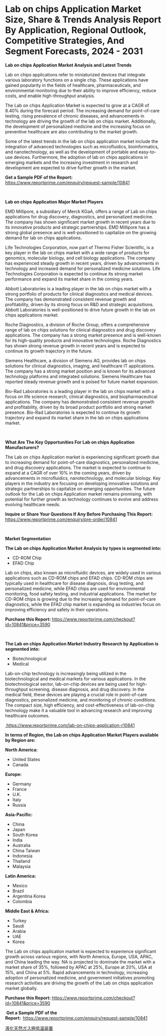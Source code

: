 <p><h1>Lab on chips Application Market Size, Share & Trends Analysis Report By Application, Regional Outlook, Competitive Strategies, And Segment Forecasts, 2024 - 2031</h1></p><p><strong>Lab on chips Application Market Analysis and Latest Trends</strong></p>
<p><p>Lab on chips applications refer to miniaturized devices that integrate various laboratory functions on a single chip. These applications have gained popularity in the fields of healthcare, pharmaceuticals, and environmental monitoring due to their ability to improve efficiency, reduce costs, and enable high-throughput analysis.</p><p>The Lab on chips Application Market is expected to grow at a CAGR of 8.40% during the forecast period. The increasing demand for point-of-care testing, rising prevalence of chronic diseases, and advancements in technology are driving the growth of the lab on chips market. Additionally, the development of personalized medicine and the increasing focus on preventive healthcare are also contributing to the market growth.</p><p>Some of the latest trends in the lab on chips application market include the integration of advanced technologies such as microfluidics, bioinformatics, and nanotechnology, as well as the development of portable and easy-to-use devices. Furthermore, the adoption of lab on chips applications in emerging markets and the increasing investment in research and development are expected to drive further growth in the market.</p></p>
<p><strong>Get a Sample PDF of the Report:&nbsp;</strong> <a href="https://www.reportprime.com/enquiry/request-sample/10841">https://www.reportprime.com/enquiry/request-sample/10841</a></p>
<p>&nbsp;</p>
<p><strong>Lab on chips Application Major Market Players</strong></p>
<p><p>EMD Millipore, a subsidiary of Merck KGaA, offers a range of Lab on chips applications for drug discovery, diagnostics, and personalized medicine. The company has shown significant market growth in recent years due to its innovative products and strategic partnerships. EMD Millipore has a strong global presence and is well-positioned to capitalize on the growing demand for lab on chips applications.</p><p>Life Technologies Corporation, now part of Thermo Fisher Scientific, is a key player in the lab on chips market with a wide range of products for genomics, molecular biology, and cell biology applications. The company has experienced steady growth in recent years, driven by advancements in technology and increased demand for personalized medicine solutions. Life Technologies Corporation is expected to continue its strong market performance and expand its market share in the coming years.</p><p>Abbott Laboratories is a leading player in the lab on chips market with a strong portfolio of products for clinical diagnostics and medical devices. The company has demonstrated consistent revenue growth and profitability, driven by its strong focus on R&D and strategic acquisitions. Abbott Laboratories is well-positioned to drive future growth in the lab on chips applications market.</p><p>Roche Diagnostics, a division of Roche Group, offers a comprehensive range of lab on chips solutions for clinical diagnostics and drug discovery applications. The company has a strong market presence and is well-known for its high-quality products and innovative technologies. Roche Diagnostics has shown strong revenue growth in recent years and is expected to continue its growth trajectory in the future.</p><p>Siemens Healthcare, a division of Siemens AG, provides lab on chips solutions for clinical diagnostics, imaging, and healthcare IT applications. The company has a strong market position and is known for its advanced technology platforms and integrated solutions. Siemens Healthcare has reported steady revenue growth and is poised for future market expansion.</p><p>Bio-Rad Laboratories is a leading player in the lab on chips market with a focus on life science research, clinical diagnostics, and biopharmaceutical applications. The company has demonstrated consistent revenue growth and profitability, driven by its broad product portfolio and strong market presence. Bio-Rad Laboratories is expected to continue its growth trajectory and expand its market share in the lab on chips applications market.</p></p>
<p>&nbsp;</p>
<p><strong>What Are The Key Opportunities For Lab on chips Application Manufacturers?</strong></p>
<p><p>The Lab on chips Application market is experiencing significant growth due to increasing demand for point-of-care diagnostics, personalized medicine, and drug discovery applications. The market is expected to continue to expand at a CAGR of over 10% in the coming years, driven by advancements in microfluidics, nanotechnology, and molecular biology. Key players in the industry are focusing on developing innovative solutions and strategic partnerships to capitalize on emerging opportunities. The future outlook for the Lab on chips Application market remains promising, with potential for further growth as technology continues to evolve and address evolving healthcare needs.</p></p>
<p><strong>Inquire or Share Your Questions If Any Before Purchasing This Report:</strong> <a href="https://www.reportprime.com/enquiry/pre-order/10841">https://www.reportprime.com/enquiry/pre-order/10841</a></p>
<p>&nbsp;</p>
<p><strong>Market Segmentation</strong></p>
<p><strong>The Lab on chips Application Market Analysis by types is segmented into:</strong></p>
<p><ul><li>CD-ROM Chip</li><li>EFAD Chip</li></ul></p>
<p><p>Lab on chips, also known as microfluidic devices, are widely used in various applications such as CD-ROM chips and EFAD chips. CD-ROM chips are typically used in healthcare for disease diagnosis, drug testing, and personalized medicine, while EFAD chips are used for environmental monitoring, food safety testing, and industrial applications. The market for CD-ROM chips is growing due to the increasing demand for point-of-care diagnostics, while the EFAD chip market is expanding as industries focus on improving efficiency and safety in their operations.</p></p>
<p><strong>Purchase this Report:&nbsp;</strong><a href="https://www.reportprime.com/checkout?id=10841&price=3590">https://www.reportprime.com/checkout?id=10841&price=3590</a></p>
<p>&nbsp;</p>
<p><strong>The Lab on chips Application Market Industry Research by Application is segmented into:</strong></p>
<p><ul><li>Biotechnological</li><li>Medical</li></ul></p>
<p><p>Lab-on-chip technology is increasingly being utilized in the biotechnological and medical markets for various applications. In the biotechnological sector, lab-on-chip devices are being used for high-throughput screening, disease diagnosis, and drug discovery. In the medical field, these devices are playing a crucial role in point-of-care diagnostics, personalized medicine, and monitoring of chronic conditions. The compact size, high efficiency, and cost-effectiveness of lab-on-chip technology make it a valuable tool in advancing research and improving healthcare outcomes.</p></p>
<p><a href="https://www.reportprime.com/lab-on-chips-application-r10841">&nbsp;https://www.reportprime.com/lab-on-chips-application-r10841</a></p>
<p><strong>In terms of Region, the Lab on chips Application Market Players available by Region are:</strong></p>
<p>
    <p> <strong> North America: </strong>
        <ul>
            <li>United States</li>
            <li>Canada</li>
        </ul>
        </p> 
    <p> <strong> Europe: </strong>
        <ul>
            <li>Germany</li>
            <li>France</li>
            <li>U.K.</li>
            <li>Italy</li>
            <li>Russia</li>
        </ul>
        </p> 
    <p> <strong> Asia-Pacific: </strong>
        <ul>
            <li>China</li>
            <li>Japan</li>
            <li>South Korea</li>
            <li>India</li>
            <li>Australia</li>
            <li>China Taiwan</li>
            <li>Indonesia</li>
            <li>Thailand</li>
            <li>Malaysia</li>
        </ul>
        </p> 
    <p> <strong> Latin America: </strong>
        <ul>
            <li>Mexico</li>
            <li>Brazil</li>
            <li>Argentina Korea</li>
            <li>Colombia</li>
        </ul>
        </p> 
    <p> <strong> Middle East & Africa: </strong>
        <ul>
            <li>Turkey</li>
            <li>Saudi</li>
            <li>Arabia</li>
            <li>UAE</li>
            <li>Korea</li>
        </ul>
    </p>
    </p>
<p><p>The Lab on chips application market is expected to experience significant growth across various regions, with North America, Europe, USA, APAC, and China leading the way. NA is projected to dominate the market with a market share of 35%, followed by APAC at 25%, Europe at 20%, USA at 15%, and China at 5%. Rapid advancements in technology, increasing adoption of personalized medicine, and government initiatives promoting research activities are driving the growth of the Lab on chips application market globally.</p></p>
<p><strong>Purchase this Report: </strong><a href="https://www.reportprime.com/checkout?id=10841&price=3590">https://www.reportprime.com/checkout?id=10841&price=3590</a></p>
<p>&nbsp;<strong>Get a Sample PDF of the Report:&nbsp;&nbsp;</strong><a href="https://www.reportprime.com/enquiry/request-sample/10841">https://www.reportprime.com/enquiry/request-sample/10841</a></p>
<p><strong></strong></p>
<p><p><a href="https://github.com/mreklxf44233/Market-Research-Report-List-1/blob/main/879043524216.md">液化天然ガス極低温装置</a></p></p>